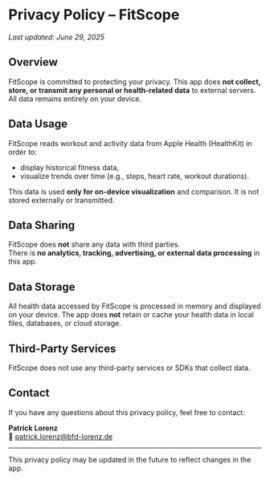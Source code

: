 # Privacy Policy – FitScope

_Last updated: June 29, 2025_

## Overview

FitScope is committed to protecting your privacy. This app does **not collect, store, or transmit any personal or health-related data** to external servers. All data remains entirely on your device.

## Data Usage

FitScope reads workout and activity data from Apple Health (HealthKit) in order to:
- display historical fitness data,
- visualize trends over time (e.g., steps, heart rate, workout durations).

This data is used **only for on-device visualization** and comparison. It is not stored externally or transmitted.

## Data Sharing

FitScope does **not** share any data with third parties.  
There is **no analytics, tracking, advertising, or external data processing** in this app.

## Data Storage

All health data accessed by FitScope is processed in memory and displayed on your device. The app does **not** retain or cache your health data in local files, databases, or cloud storage.

## Third-Party Services

FitScope does not use any third-party services or SDKs that collect data.

## Contact

If you have any questions about this privacy policy, feel free to contact:

**Patrick Lorenz**  
📧 patrick.lorenz@bfd-lorenz.de

---

This privacy policy may be updated in the future to reflect changes in the app.
